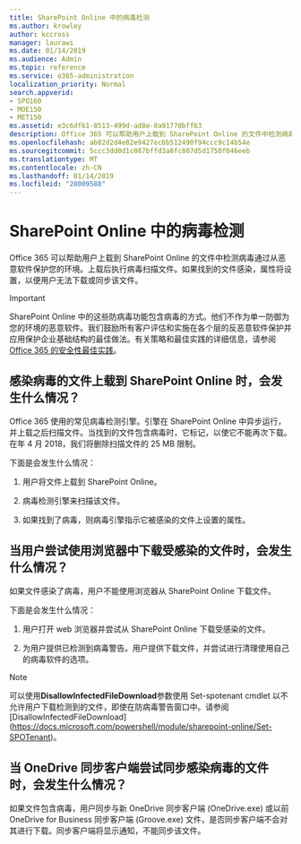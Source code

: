 ```yaml
---
title: SharePoint Online 中的病毒检测
ms.author: krowley
author: kccross
manager: laurawi
ms.date: 01/14/2019
ms.audience: Admin
ms.topic: reference
ms.service: o365-administration
localization_priority: Normal
search.appverid:
- SPO160
- MOE150
- MET150
ms.assetid: e3c6df61-8513-499d-ad8e-8a91770bff63
description: Office 365 可以帮助用户上载到 SharePoint Online 的文件中检测病毒通过从恶意软件保护您的环境。上载后执行病毒扫描文件。如果找到的文件感染，属性将设置，以便用户无法下载或同步该文件。
ms.openlocfilehash: ab02d2d4e82e9427ec6b512490f94ccc9c14b54e
ms.sourcegitcommit: 5ccc3dd0d1c087bffd3a8fc807d5d1750f046eeb
ms.translationtype: MT
ms.contentlocale: zh-CN
ms.lasthandoff: 01/14/2019
ms.locfileid: "28009588"
---
```

# <a name="virus-detection-in-sharepoint-online"></a>SharePoint Online 中的病毒检测

Office 365 可以帮助用户上载到 SharePoint Online 的文件中检测病毒通过从恶意软件保护您的环境。上载后执行病毒扫描文件。如果找到的文件感染，属性将设置，以便用户无法下载或同步该文件。
  
> [!IMPORTANT]
> SharePoint Online 中的这些防病毒功能包含病毒的方式。他们不作为单一防御为您的环境的恶意软件。我们鼓励所有客户评估和实施在各个层的反恶意软件保护并应用保护企业基础结构的最佳做法。有关策略和最佳实践的详细信息，请参阅[Office 365 的安全性最佳实践](security-best-practices.md)。 
  
## <a name="what-happens-when-an-infected-file-is-uploaded-to-sharepoint-online"></a>感染病毒的文件上载到 SharePoint Online 时，会发生什么情况？

Office 365 使用的常见病毒检测引擎。引擎在 SharePoint Online 中异步运行，并上载之后扫描文件。当找到的文件包含病毒时，它标记，以使它不能再次下载。在年 4 月 2018，我们将删除扫描文件的 25 MB 限制。
  
下面是会发生什么情况：
  
1. 用户将文件上载到 SharePoint Online。
    
2. 病毒检测引擎来扫描该文件。
    
3. 如果找到了病毒，则病毒引擎指示它被感染的文件上设置的属性。
    
## <a name="what-happens-when-a-user-tries-to-download-an-infected-file-by-using-the-browser"></a>当用户尝试使用浏览器中下载受感染的文件时，会发生什么情况？

如果文件感染了病毒，用户不能使用浏览器从 SharePoint Online 下载文件。
  
下面是会发生什么情况：
  
1. 用户打开 web 浏览器并尝试从 SharePoint Online 下载受感染的文件。
    
2. 为用户提供已检测到病毒警告。用户提供下载文件，并尝试进行清理使用自己的病毒软件的选项。

> [!NOTE]
> 可以使用**DisallowInfectedFileDownload**参数使用 Set-spotenant cmdlet 以不允许用户下载检测到的文件，即使在防病毒警告窗口中。请参阅 [DisallowInfectedFileDownload] (https://docs.microsoft.com/powershell/module/sharepoint-online/Set-SPOTenant)。
    
## <a name="what-happens-when-the-onedrive-sync-client-tries-to-sync-an-infected-file"></a>当 OneDrive 同步客户端尝试同步感染病毒的文件时，会发生什么情况？

如果文件包含病毒，用户同步与新 OneDrive 同步客户端 (OneDrive.exe) 或以前 OneDrive for Business 同步客户端 (Groove.exe) 文件，是否同步客户端不会对其进行下载。同步客户端将显示通知，不能同步该文件。
  

